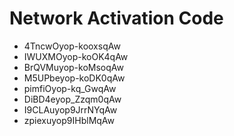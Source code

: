 # Network Activation Code
* 4TncwOyop-kooxsqAw
* IWUXMOyop-koOK4qAw
* BrQVMuyop-koMsoqAw
* M5UPbeyop-koDK0qAw
* pimfiOyop-kq_GwqAw
* DiBD4eyop_Zzqm0qAw
* I9CLAuyop9JrrNYqAw
* zpiexuyop9IHblMqAw